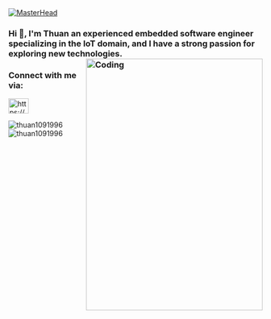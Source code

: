 <a href="https://rishavchanda.io">
    <img src="https://cdn-fnjib.nitrocdn.com/RlUVWIVxErDzbsHicHajIRlVJFjXeHJp/assets/images/optimized/rev-b3cacfc/wp-content/uploads/2020/08/iot-new-banner.jpg" alt="MasterHead">
</a>

<h3 align="left">Hi 👋, I'm Thuan an experienced embedded software engineer specializing in the IoT domain, and I have a strong passion for exploring new technologies.
<img align="right" alt="Coding" width="350" height="500" src="https://cdn-icons-png.flaticon.com/512/3271/3271001.png">
<h3 align="left">Connect with me via:</h3>
<p align="left">
<a href="https://linkedin.com/in/https://www.linkedin.com/in/minh-thuan-038766136/" target="blank"><img align="center" src="https://raw.githubusercontent.com/rahuldkjain/github-profile-readme-generator/master/src/images/icons/Social/linked-in-alt.svg" alt="https://www.linkedin.com/in/minh-thuan-038766136/" height="30" width="40" /></a>
</p>
<p><img align="left" src="https://github-readme-stats.vercel.app/api/top-langs?username=thuan1091996&show_icons=true&locale=en&layout=compact" alt="thuan1091996" /></p>
<p><img align="left" src="https://github-readme-streak-stats.herokuapp.com/?user=thuan1091996&" alt="thuan1091996" /></p>
